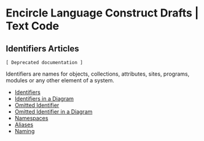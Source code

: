 Encircle Language Construct Drafts | Text Code
==============================================

Identifiers Articles
--------------------

`[ Deprecated documentation ]`

Identifiers are names for objects, collections, attributes, sites, programs, modules or any other element of a system. 

- [Identifiers](identifiers.md)
- [Identifiers in a Diagram](identifiers-in-a-diagram.md)
- [Omitted Identifier](omitted-identifier.md)
- [Omitted Identifier in a Diagram](omitted-identifier-in-a-diagram.md)
- [Namespaces](namespaces.md)
- [Aliases](aliases.md)
- [Naming](naming.md)